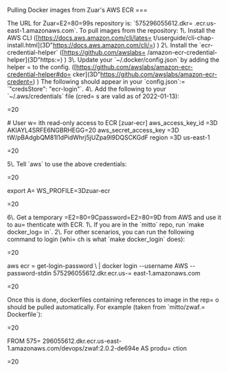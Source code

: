 Pulling Docker images from Zuar's AWS ECR ===

The URL for Zuar=E2=80=99s repository is: \`575296055612.dkr= .ecr.us-east-1.amazonaws.com\`. To pull images from the repository: 1\\. Install the AWS CLI (\[https://docs.aws.amazon.com/cli/lates= t/userguide/cli-chap-install.html\](3D"https://docs.aws.amazon.com/cli/=) ) 2\\. Install the \`ecr-credential-helper\` (\[https://github.com/awslabs= /amazon-ecr-credential-helper\](3D"https:=) ) 3\\. Update your \`~/.docker/config.json\` by adding the helper = to the config. (\[https://github.com/awslabs/amazon-ecr-credential-helper#do= cker\](3D"https://github.com/awslabs/amazon-ecr-credent=) ) The following should appear in your \`config.json\`:= \`"credsStore": "ecr-login"\`. 4\\. Add the following to your \`~/.aws/credentials\` file (cred= s are valid as of 2022-01-13):

\=20

\# User w=
    ith read-only access to ECR
    \[zuar-ecr\]
    aws\_access\_key\_id =3D AKIAYL4SRFE6NGBRHEGG=20
    aws\_secret\_access\_key =3D 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
    region =3D us-east-1

\=20

5\\. Tell \`aws\` to use the above credentials:

\=20

export A=
    WS\_PROFILE=3Dzuar-ecr

\=20

6\\. Get a temporary =E2=80=9Cpassword=E2=80=9D from AWS and use it to au= thenticate with ECR. 1\\. If you are in the \`mitto\` repo, run \`make docker\_log= in\`. 2\\. For other scenarios, you can run the following command to login (whi= ch is what \`make docker\_login\` does):

\=20

aws ecr =
        get-login-password \\
            | docker login --username AWS --password-stdin 575296055612.dkr.ecr.us-=
        east-1.amazonaws.com

\=20

Once this is done, dockerfiles containing references to image in the rep= o should be pulled automatically. For example (taken from \`mitto/zwaf.= Dockerfile\`):

\=20

FROM 575=
296055612.dkr.ecr.us-east-1.amazonaws.com/devops/zwaf:2.0.2-de694e AS produ=
ction

\=20